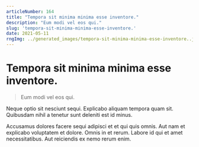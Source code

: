 ```yaml
---
articleNumber: 164
title: "Tempora sit minima minima esse inventore."
description: "Eum modi vel eos qui."
slug: 'tempora-sit-minima-minima-esse-inventore.'
date: 2021-05-11
rngImg: ../generated_images/tempora-sit-minima-minima-esse-inventore..jpg
---
```


# Tempora sit minima minima esse inventore.

> Eum modi vel eos qui.

Neque optio sit nesciunt sequi. Explicabo aliquam tempora quam sit. Quibusdam nihil a tenetur sunt deleniti est id minus.
 Accusamus dolores facere sequi adipisci et et qui quis omnis. Aut nam et explicabo voluptatem et dolore. Omnis in et rerum. Labore id qui et amet necessitatibus. Aut reiciendis ex nemo rerum enim.
